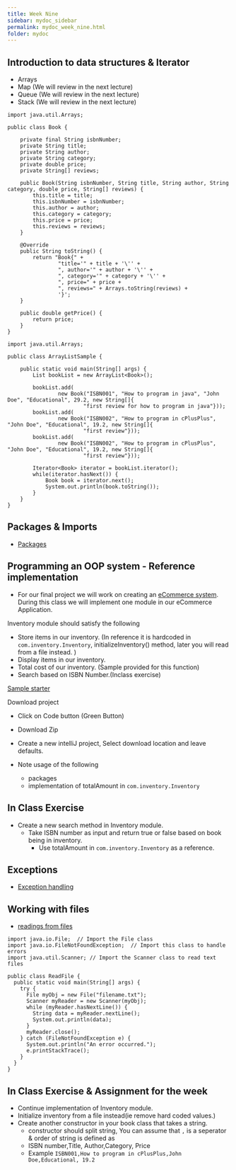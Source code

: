 ```yaml
---
title: Week Nine
sidebar: mydoc_sidebar
permalink: mydoc_week_nine.html
folder: mydoc
---
```


## Introduction to data structures & Iterator

* Arrays
* Map (We will review in the next lecture)
* Queue (We will review in the next lecture)
* Stack (We will review in the next lecture)

```
import java.util.Arrays;

public class Book {

    private final String isbnNumber;
    private String title;
    private String author;
    private String category;
    private double price;
    private String[] reviews;

    public Book(String isbnNumber, String title, String author, String category, double price, String[] reviews) {
        this.title = title;
        this.isbnNumber = isbnNumber;
        this.author = author;
        this.category = category;
        this.price = price;
        this.reviews = reviews;
    }

    @Override
    public String toString() {
        return "Book{" +
                "title='" + title + '\'' +
                ", author='" + author + '\'' +
                ", category='" + category + '\'' +
                ", price=" + price +
                ", reviews=" + Arrays.toString(reviews) +
                '}';
    }

    public double getPrice() {
        return price;
    }
}
```

```
import java.util.Arrays;

public class ArrayListSample {

    public static void main(String[] args) {
        List bookList = new ArrayList<Book>();

        bookList.add(
                new Book("ISBN001", "How to program in java", "John Doe", "Educational", 29.2, new String[]{
                        "first review for how to program in java"}));
        bookList.add(
                new Book("ISBN002", "How to program in cPlusPlus", "John Doe", "Educational", 19.2, new String[]{
                        "first review"}));
        bookList.add(
                new Book("ISBN002", "How to program in cPlusPlus", "John Doe", "Educational", 19.2, new String[]{
                        "first review"}));

        Iterator<Book> iterator = bookList.iterator();
        while(iterator.hasNext()) {
            Book book = iterator.next();
            System.out.println(book.toString());
        }
    }
}
```

## Packages & Imports
* [Packages](https://www.w3schools.com/java/java_packages.asp)


## Programming an OOP system - Reference implementation

* For our final project we will work on creating an [eCommerce system](https://rambethina.github.io/java/mydoc_week_eight.html#final-project-more-details-will-be-added-later-this-section-is-more-of-a-helper-to-think-through-object-oriented-programming). During this class we will implement one
module in our eCommerce Application.

Inventory module should satisfy the following
* Store items in our inventory. (In reference it is hardcoded in `com.inventory.Inventory`, initializeInventory() method, later you will read from a file instead. )
* Display items in our inventory.
* Total cost of our inventory. (Sample provided for this function)
* Search based on ISBN Number.(Inclass exercise)

[Sample starter](https://github.com/rambethina/ECommerceInventoryModule)

Download project
* Click on Code button (Green Button)
* Download Zip

* Create a new intelliJ project, Select download location and leave defaults.

* Note usage of the following
    * packages
    * implementation of totalAmount in `com.inventory.Inventory`

## In Class Exercise

* Create a new search method in Inventory module.
    * Take ISBN number as input and return true or false based on book being in inventory.
        * Use totalAmount in `com.inventory.Inventory` as a reference.

## Exceptions
* [Exception handling](https://www.w3schools.com/java/java_try_catch.asp)

## Working with files

* [readings from files](https://www.w3schools.com/java/java_files_read.asp)

```
import java.io.File;  // Import the File class
import java.io.FileNotFoundException;  // Import this class to handle errors
import java.util.Scanner; // Import the Scanner class to read text files

public class ReadFile {
  public static void main(String[] args) {
    try {
      File myObj = new File("filename.txt");
      Scanner myReader = new Scanner(myObj);
      while (myReader.hasNextLine()) {
        String data = myReader.nextLine();
        System.out.println(data);
      }
      myReader.close();
    } catch (FileNotFoundException e) {
      System.out.println("An error occurred.");
      e.printStackTrace();
    }
  }
}
```

## In Class Exercise & Assignment for the week

* Continue implementation of Inventory module.
* Initialize inventory from a file instead(ie remove hard coded values.)
* Create another constructor in your book class that takes a string.
    * constructor should split string, You can assume that `,` is a seperator & order of string is defined as
    * ISBN number,Title, Author,Category, Price
    * Example `ISBN001,How to program in cPlusPlus,John Doe,Educational, 19.2`


